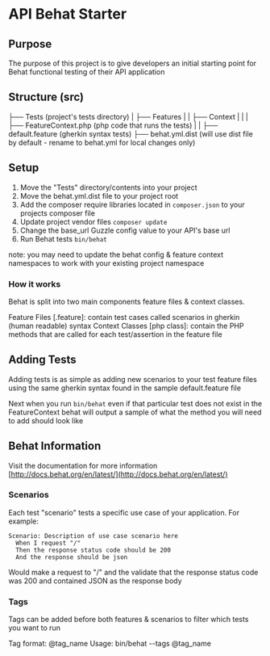 # API Behat Starter

## Purpose

The purpose of this project is to give developers an initial starting point for 
Behat functional testing of their API application

## Structure (src)

├── Tests (project's tests directory)
|   ├── Features
|   |   ├── Context
|   |   |   ├── FeatureContext.php (php code that runs the tests)
|   |   ├── default.feature (gherkin syntax tests)
├── behat.yml.dist (will use dist file by default - rename to behat.yml for local changes only)

## Setup

1. Move the "Tests" directory/contents into your project
1. Move the behat.yml.dist file to your project root
1. Add the composer require libraries located in `composer.json` to your projects composer file
1. Update project vendor files `composer update`
1. Change the base_url Guzzle config value to your API's base url
1. Run Behat tests `bin/behat`

note: you may need to update the behat config & feature context namespaces 
      to work with your existing project namespace

### How it works

Behat is split into two main components feature files & context classes. 

Feature Files [.feature]: contain test cases called scenarios in gherkin (human readable) syntax
Context Classes [php class]: contain the PHP methods that are called for each test/assertion in the feature file

## Adding Tests

Adding tests is as simple as adding new scenarios to your test feature files using the same 
gherkin syntax found in the sample default.feature file

Next when you run `bin/behat` even if that particular test does not exist in the FeatureContext behat will 
output a sample of what the method you will need to add should look like

## Behat Information

Visit the documentation for more information [http://docs.behat.org/en/latest/](http://docs.behat.org/en/latest/)

### Scenarios

Each test "scenario" tests a specific use case of your application. For example:
  
```
Scenario: Description of use case scenario here
  When I request "/"
  Then the response status code should be 200
  And the response should be json
```

Would make a request to "/" and the validate that the response status code 
was 200 and contained JSON as the response body

### Tags

Tags can be added before both features & scenarios to filter which tests you want to run

Tag format: @tag_name
Usage:      bin/behat --tags @tag_name
